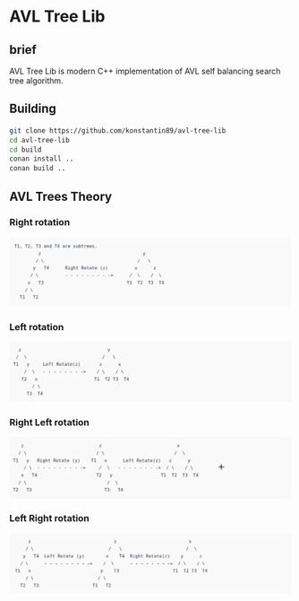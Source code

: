 # AVL Tree Lib

## brief

AVL Tree Lib is modern C++ implementation of AVL self balancing search tree algorithm.

## Building

``` bash
git clone https://github.com/konstantin89/avl-tree-lib
cd avl-tree-lib
cd build
conan install ..
conan build ..
```

## AVL Trees Theory

### Right rotation
![](img/right_rotation.png)

### Left rotation
![](img/left_rotation.png)

### Right Left rotation
![](img/right_left_rotation.png)

### Left Right rotation
![](img/left_right_rotation.png)
